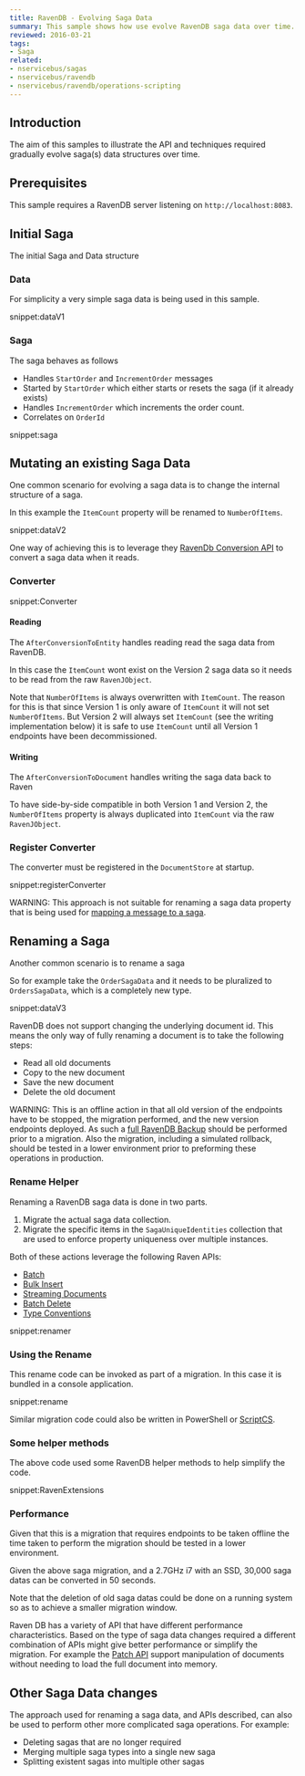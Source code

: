 ```yaml
---
title: RavenDB - Evolving Saga Data
summary: This sample shows how use evolve RavenDB saga data over time.
reviewed: 2016-03-21
tags:
- Saga
related:
- nservicebus/sagas
- nservicebus/ravendb
- nservicebus/ravendb/operations-scripting
---
```


## Introduction

The aim of this samples to illustrate the API and techniques required gradually evolve saga(s) data structures over time.


## Prerequisites

This sample requires a RavenDB server listening on `http://localhost:8083`.


## Initial Saga

The initial Saga and Data structure


### Data

For simplicity a very simple saga data is being used in this sample.

snippet:dataV1


### Saga

The saga behaves as follows

 * Handles `StartOrder` and `IncrementOrder` messages
 * Started by `StartOrder` which either starts or resets the saga (if it already exists)
 * Handles `IncrementOrder` which increments the order count.
 * Correlates on `OrderId`

snippet:saga


## Mutating an existing Saga Data

One common scenario for evolving a saga data is to change the internal structure of a saga.

In this example the `ItemCount` property will be renamed to `NumberOfItems`.

snippet:dataV2

One way of achieving this is to leverage they [RavenDb Conversion API](http://ravendb.net/docs/search/latest/csharp?searchTerm=IDocumentConversionListener) to convert a saga data when it reads.


### Converter

snippet:Converter


#### Reading

The `AfterConversionToEntity` handles reading read the saga data from RavenDB.

In this case the `ItemCount` wont exist on the Version 2 saga data so it needs to be read from the raw `RavenJObject`.

Note that `NumberOfItems` is always overwritten with `ItemCount`. The reason for this is that since Version 1 is only aware of `ItemCount` it will not set `NumberOfItems`. But Version 2 will always set `ItemCount` (see the writing implementation below) it is safe to use `ItemCount` until all Version 1 endpoints have been decommissioned.


#### Writing

The `AfterConversionToDocument` handles writing the saga data back to Raven

To have side-by-side compatible in both Version 1 and Version 2, the `NumberOfItems` property is always duplicated into `ItemCount` via the raw `RavenJObject`.


### Register Converter

The converter must be registered in the `DocumentStore` at startup.

snippet:registerConverter


WARNING: This approach is not suitable for renaming a saga data property that is being used for [mapping a message to a saga](/nservicebus/sagas/#starting-and-correlating-sagas).


## Renaming a Saga

Another common scenario is to rename a saga

So for example take the `OrderSagaData` and it needs to be pluralized to `OrdersSagaData`, which is a completely new type.

snippet:dataV3

RavenDB does not support changing the underlying document id. This means the only way of fully renaming a document is to take the following steps:

 * Read all old documents
 * Copy to the new document 
 * Save the new document
 * Delete the old document

WARNING: This is an offline action in that all old version of the endpoints have to be stopped, the migration performed, and the new version endpoints deployed. As such a [full RavenDB Backup](http://ravendb.net/docs/search/latest/csharp?searchTerm=backup%20restore) should be performed prior to a migration. Also the migration, including a simulated rollback, should be tested in a lower environment prior to preforming these operations in production.


### Rename Helper

Renaming a RavenDB saga data is done in two parts.

1. Migrate the actual saga data collection.
2. Migrate the specific items in the `SagaUniqueIdentities` collection that are used to enforce property uniqueness over multiple instances.

Both of these actions leverage the following Raven APIs:

 * [Batch](http://ravendb.net/docs/search/latest/csharp?searchTerm=Batch)
 * [Bulk Insert](http://ravendb.net/docs/search/latest/csharp?searchTerm=BulkInsert)
 * [Streaming Documents](http://ravendb.net/docs/search/latest/csharp?searchTerm=Stream)
 * [Batch Delete](http://ravendb.net/docs/search/latest/csharp?searchTerm=DeleteCommandData)
 * [Type Conventions](http://ravendb.net/docs/search/latest/csharp?searchTerm=Type%20Conventions)

snippet:renamer


### Using the Rename

This rename code can be invoked as part of a migration. In this case it is bundled in a console application.

snippet:rename

Similar migration code could also be written in PowerShell or [ScriptCS](https://github.com/scriptcs/scriptcs).


### Some helper methods

The above code used some RavenDB helper methods to help simplify the code.

snippet:RavenExtensions


### Performance

Given that this is a migration that requires endpoints to be taken offline the time taken to perform the migration should be tested in a lower environment.

Given the above saga migration, and a 2.7GHz i7 with an SSD, 30,000 saga datas can be converted  in 50 seconds.

Note that the deletion of old saga datas could be done on a running system so as to achieve a smaller migration window.

Raven DB has a variety of API that have different performance characteristics. Based on the type of saga data changes required a different combination of APIs might give better performance or simplify the migration. For example the [Patch API](http://ravendb.net/docs/article-page/3.0/Csharp/client-api/commands/patches/how-to-use-javascript-to-patch-your-documents) support manipulation of documents without needing to load the full document into memory.


## Other Saga Data changes

The approach used for renaming a saga data, and APIs described, can also be used to perform other more complicated saga operations. For example:

 * Deleting sagas that are no longer required
 * Merging multiple saga types into a single new saga
 * Splitting existent sagas into multiple other sagas